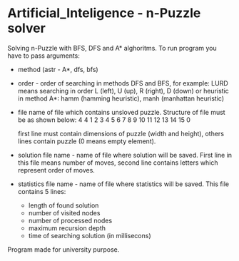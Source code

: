 # Artificial_Inteligence - n-Puzzle solver
Solving n-Puzzle with BFS, DFS and A* alghoritms.
To run program you have to pass arguments:
* method (astr - A*, dfs, bfs)
* order - order of searching in methods DFS and BFS, for example: LURD means searching in order L (left), U (up), R (right), D (down) or heuristic in method A*: hamm (hamming heuristic), manh (manhattan heuristic)
* file name of file which contains unsloved puzzle. Structure of file must be as shown below:
  4 4
  1  2  3  4
  5  6  7  8
  9 10 11 12
  13 14 15 0
  
  first line must contain dimensions of puzzle (width and height), others lines contain puzzle (0 means empty element).
* solution file name - name of file where solution will be saved. First line in this file means number of moves, second line contains letters which represent order of  moves.
* statistics file name - name of file where statistics will be saved. This file contains 5 lines: 
    - length of found solution
    - number of visited nodes
    - number of processed nodes
    - maximum recursion depth
    - time of searching solution (in millisecons)
   
Program made for university purpose.
